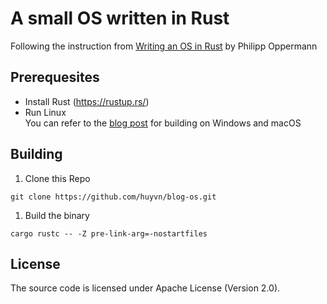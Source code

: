 # A small OS written in Rust

Following the instruction from [Writing an OS in Rust](https://os.phil-opp.com/second-edition/) by Philipp Oppermann

## Prerequesites
* Install Rust (https://rustup.rs/)
* Run Linux <br>You can refer to the [blog post](https://os.phil-opp.com/freestanding-rust-binary/#overwriting-the-entry-point) for building on Windows and macOS

## Building

1. Clone this Repo
```
git clone https://github.com/huyvn/blog-os.git
```
1. Build the binary
```
cargo rustc -- -Z pre-link-arg=-nostartfiles
```

## License

The source code is licensed under Apache License (Version 2.0).
